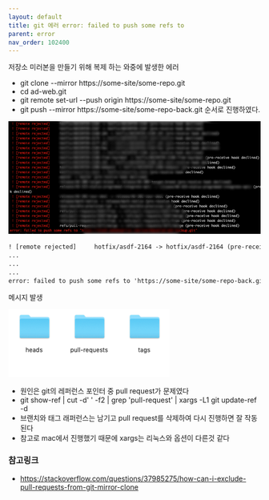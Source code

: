 ```yaml
---
layout: default
title: git 에러 error: failed to push some refs to
parent: error
nav_order: 102400
---
```


저장소 미러본을 만들기 위해 복제 하는 와중에 발생한 에러

* git clone --mirror https://some-site/some-repo.git
* cd ad-web.git
* git remote set-url --push origin https://some-site/some-repo.git
* git push --mirror https://some-site/some-repo-back.git
순서로 진행하였다.

![](/docs/attach/git-error-mirror01.png)
```html
! [remote rejected]     hotfix/asdf-2164 -> hotfix/asdf-2164 (pre-receive hook declined)
...
...
...
error: failed to push some refs to 'https://some-site/some-repo-back.git'
```
메시지 발생

![](/docs/attach/git-error-mirror02.png)
* 원인은 git의 레퍼런스 포인터 중 pull request가 문제였다
* git show-ref | cut -d' ' -f2 | grep 'pull-request' | xargs -L1 git update-ref -d
* 브랜치와 태그 래퍼런스는 남기고 pull request를 삭제하여 다시 진행하면 잘 작동 된다
* 참고로 mac에서 진행했기 때문에 xargs는 리눅스와 옵션이 다른것 같다

### 참고링크
* https://stackoverflow.com/questions/37985275/how-can-i-exclude-pull-requests-from-git-mirror-clone
